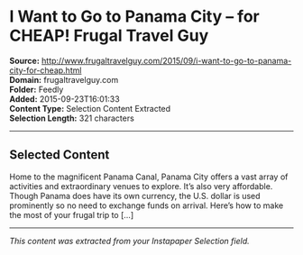 # I Want to Go to Panama City – for CHEAP! Frugal Travel Guy

**Source:** http://www.frugaltravelguy.com/2015/09/i-want-to-go-to-panama-city-for-cheap.html  
**Domain:** frugaltravelguy.com  
**Folder:** Feedly  
**Added:** 2015-09-23T16:01:33  
**Content Type:** Selection Content Extracted  
**Selection Length:** 321 characters  


---

## Selected Content

Home to the magnificent Panama Canal, Panama City offers a vast array of activities and extraordinary venues to explore. It’s also very affordable. Though Panama does have its own currency, the U.S. dollar is used prominently so no need to exchange funds on arrival. Here’s how to make the most of your frugal trip to […]

---

*This content was extracted from your Instapaper Selection field.*